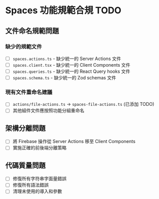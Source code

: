 # Spaces 功能規範合規 TODO

## 文件命名規範問題

### 缺少的規範文件
- [ ] `spaces.actions.ts` - 缺少統一的 Server Actions 文件
- [ ] `spaces.client.tsx` - 缺少統一的 Client Components 文件  
- [ ] `spaces.queries.ts` - 缺少統一的 React Query hooks 文件
- [ ] `spaces.schema.ts` - 缺少統一的 Zod schemas 文件

### 現有文件重命名建議
- [ ] `actions/file-actions.ts` → `spaces-file-actions.ts` (已添加 TODO)
- [ ] 其他組件文件應按照功能分組重命名

## 架構分離問題
- [ ] 將 Firebase 操作從 Server Actions 移至 Client Components
- [ ] 實施正確的前後端分離策略

## 代碼質量問題
- [ ] 修復所有字符串字面量錯誤
- [ ] 修復所有語法錯誤
- [ ] 清理未使用的導入和參數
